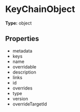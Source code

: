 # KeyChainObject


**Type:** object

## Properties
* metadata
* keys
* name
* overridable
* description
* links
* id
* overrides
* type
* version
* overrideTargetId

